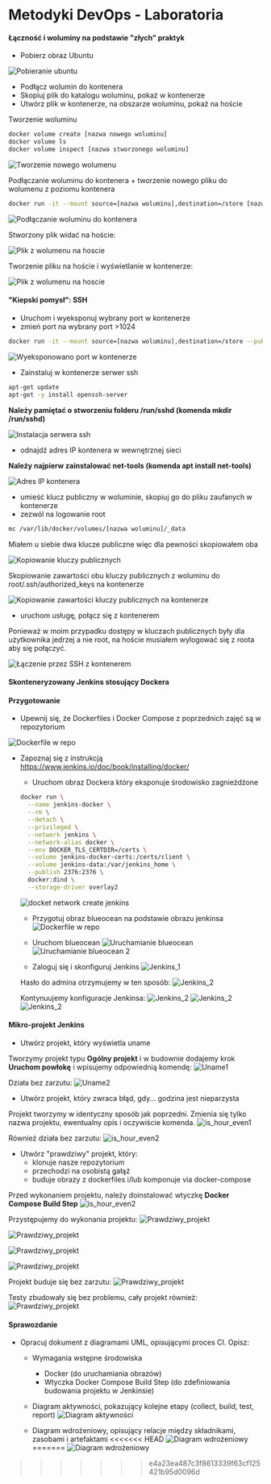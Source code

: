 # Metodyki DevOps - Laboratoria

#### Łączność i woluminy na podstawie "złych" praktyk

* Pobierz obraz Ubuntu

![Pobieranie ubuntu](screenshots/1.PNG)

* Podłącz wolumin do kontenera
* Skopiuj plik do katalogu woluminu, pokaż w kontenerze
* Utwórz plik w kontenerze, na obszarze woluminu, pokaż na hoście

Tworzenie woluminu

```sh
docker volume create [nazwa nowego woluminu]
docker volume ls
docker volume inspect [nazwa stworzonego woluminu]
```

![Tworzenie nowego wolumenu](screenshots/2.PNG)


Podłączanie woluminu do kontenera + tworzenie nowego pliku do wolumenu z poziomu kontenera

```sh
docker run -it --mount source=[nazwa woluminu],destination=/store [nazwa obrazu]
```
![Podłączanie woluminu do kontenera](screenshots/3.PNG)

Stworzony plik widać na hoście:

![Plik z wolumenu na hoscie](screenshots/4.PNG)

Tworzenie pliku na hoście i wyświetlanie w kontenerze:

![Plik z wolumenu na hoscie](screenshots/5.PNG)

#### "Kiepski pomysł": SSH
* Uruchom i wyeksponuj wybrany port w kontenerze
* zmień port na wybrany port >1024

```sh
docker run -it --mount source=[nazwa woluminu],destination=/store --publish [port_na_hoście]:[port_kontenera] [nazwa obrazu]
```
![Wyeksponowano port w kontenerze](screenshots/6.PNG)

* Zainstaluj w kontenerze serwer ssh

```sh
apt-get update
apt-get -y install openssh-server
```
**Należy pamiętać o stworzeniu folderu /run/sshd (komenda mkdir /run/sshd)**

![Instalacja serwera ssh](screenshots/7.PNG)

* odnajdź adres IP kontenera w wewnętrznej sieci

**Należy najpierw zainstalować net-tools (komenda apt install net-tools)**

![Adres IP kontenera](screenshots/8.PNG)


* umieść klucz publiczny w woluminie, skopiuj go do pliku zaufanych w kontenerze
* zezwól na logowanie root

```sh
mc /var/lib/docker/volumes/[nazwa woluminu]/_data
```
Miałem u siebie dwa klucze publiczne więc dla pewności skopiowałem oba

![Kopiowanie kluczy publicznych](screenshots/9.PNG)

Skopiowanie zawartości obu kluczy publicznych z woluminu do root/.ssh/authorized_keys na kontenerze

![Kopiowanie zawartości kluczy publicznych na kontenerze](screenshots/10.PNG)

* uruchom usługę, połącz się z kontenerem

Ponieważ w moim przypadku dostępy w kluczach publicznych były dla użytkownika jedrzej a nie root, na hoście musiałem wylogować się z roota aby się połączyć.

![Łączenie przez SSH z kontenerem](screenshots/11.PNG)


#### Skonteneryzowany Jenkins stosujący Dockera

#### Przygotowanie
* Upewnij się, że Dockerfiles i Docker Compose z poprzednich zajęć są w repozytorium

![Dockerfile w repo](screenshots/12.PNG)

* Zapoznaj się z instrukcją https://www.jenkins.io/doc/book/installing/docker/
  * Uruchom obraz Dockera który eksponuje środowisko zagnieżdżone


  ```sh
  docker run \
    --name jenkins-docker \
    --rm \
    --detach \
    --privileged \
    --network jenkins \
    --network-alias docker \
    --env DOCKER_TLS_CERTDIR=/certs \
    --volume jenkins-docker-certs:/certs/client \
    --volume jenkins-data:/var/jenkins_home \
    --publish 2376:2376 \
    docker:dind \
    --storage-driver overlay2
  ```

  ![docket network create jenkins](screenshots/13.PNG)

  * Przygotuj obraz blueocean na podstawie obrazu jenkinsa
  ![Dockerfile w repo](screenshots/14.PNG)


  * Uruchom blueocean
  ![Uruchamianie blueocean](screenshots/15.PNG)
  ![Uruchamianie blueocean 2](screenshots/16.PNG)

  * Zaloguj się i skonfiguruj Jenkins
  ![Jenkins_1](screenshots/17.PNG)

  Hasło do admina otrzymujemy w ten sposób:
  ![Jenkins_2](screenshots/18.PNG)

  Kontynuujemy konfiguracje Jenkinsa:
  ![Jenkins_2](screenshots/19.PNG)
  ![Jenkins_2](screenshots/20.PNG)
  ![Jenkins_2](screenshots/21.PNG)


#### Mikro-projekt Jenkins
* Utwórz projekt, który wyświetla uname

Tworzymy projekt typu **Ogólny projekt** i w budownie dodajemy krok **Uruchom powłokę** i wpisujemy odpowiednią komendę:
![Uname1](screenshots/22.PNG)

Działa bez zarzutu:
![Uname2](screenshots/23.PNG)

* Utwórz projekt, który zwraca błąd, gdy... godzina jest nieparzysta

Projekt tworzymy w identyczny sposób jak poprzedni. Zmienia się tylko nazwa projektu, ewentualny opis i oczywiście komenda.
![is_hour_even1](screenshots/24.PNG)

Również działa bez zarzutu:
![is_hour_even2](screenshots/25.PNG)

* Utwórz "prawdziwy" projekt, który:
  * klonuje nasze repozytorium
  * przechodzi na osobistą gałąź
  * buduje obrazy z dockerfiles i/lub komponuje via docker-compose

Przed wykonaniem projektu, należy doinstalować wtyczkę **Docker Compose Build Step**
![is_hour_even2](screenshots/26.PNG)

Przystępujemy do wykonania projektu:
![Prawdziwy_projekt](screenshots/27.PNG)

![Prawdziwy_projekt](screenshots/28.PNG)

![Prawdziwy_projekt](screenshots/29.PNG)

![Prawdziwy_projekt](screenshots/30.PNG)

Projekt buduje się bez zarzutu:
![Prawdziwy_projekt](screenshots/31.PNG)

Testy zbudowały się bez problemu, cały projekt również:
![Prawdziwy_projekt](screenshots/32.PNG)


#### Sprawozdanie
* Opracuj dokument z diagramami UML, opisującymi proces CI. Opisz:
  * Wymagania wstępne środowiska
    * Docker (do uruchamiania obrazów)
    * Wtyczka Docker Compose Build Step (do zdefiniowania budowania projektu w Jenkinsie)
  * Diagram aktywności, pokazujący kolejne etapy (collect, build, test, report)
  ![Diagram aktywności](screenshots/Diagram_aktywnosci.jpg)

  * Diagram wdrożeniowy, opisujący relacje między składnikami, zasobami i artefaktami
<<<<<<< HEAD
  ![Diagram wdrożeniowy](screenshots/Diagram_wdrozeniowy.jpg)
=======
  ![Diagram wdrożeniowy](screenshots/Diagram_wdrożeniowy.jpg)
>>>>>>> e4a23ea487c3f8613339f63cf125421b95d0096d
